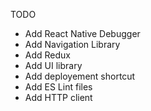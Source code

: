 TODO

- Add React Native Debugger
- Add Navigation Library
- Add Redux
- Add UI library
- Add deployement shortcut
- Add ES Lint files
- Add HTTP client